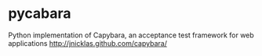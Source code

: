 pycabara
========

Python implementation of Capybara, an acceptance test framework for web applications http://jnicklas.github.com/capybara/
